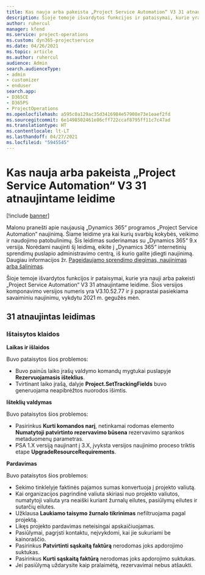 ```yaml
---
title: Kas nauja arba pakeista „Project Service Automation“ V3 31 atnaujintame leidime
description: Šioje temoje išvardytos funkcijos ir pataisymai, kurie yra pasiekiami „Project Service Automation“ V3 31 atnaujintame leidime.
author: ruhercul
manager: kfend
ms.service: project-operations
ms.custom: dyn365-projectservice
ms.date: 04/26/2021
ms.topic: article
ms.author: ruhercul
audience: Admin
search.audienceType:
- admin
- customizer
- enduser
search.app:
- D365CE
- D365PS
- ProjectOperations
ms.openlocfilehash: a595c0a129ac35d3416984e57908e73e1eaef2fd
ms.sourcegitcommit: 6e1498502461e86cff722ccaf8795ff11c7c47ad
ms.translationtype: HT
ms.contentlocale: lt-LT
ms.lasthandoff: 04/27/2021
ms.locfileid: "5945545"
---
```

# <a name="whats-new-or-changed-in-project-service-automation-update-release-31-v3"></a>Kas nauja arba pakeista „Project Service Automation“ V3 31 atnaujintame leidime

[!include [banner](../includes/psa-now-project-operations.md)]

Malonu pranešti apie naujausią „Dynamics 365“ programos „Project Service Automation“ naujinimą. Šiame leidime yra kai kurių svarbių kokybės, veikimo ir naudojimo patobulinimų. Šis leidimas suderinamas su „Dynamics 365“ 9.x versija. Norėdami naujinti šį leidimą, eikite į „Dynamics 365“ internetinių sprendimų puslapio administravimo centrą, iš kurio galite įdiegti naujinimą. Daugiau informacijos žr. [Pageidaujamo sprendimo diegimas, naujinimas arba šalinimas](/power-platform/admin/install-remove-preferred-solution).

Šioje temoje išvardytos funkcijos ir pataisymai, kurie yra nauji arba pakeisti „Project Service Automation“ V3 31 atnaujintame leidime. Šios versijos komponavimo versijos numeris yra V3.10.52.77 ir ji paprastai pasiekiama savaiminiu naujinimu, vykdytu 2021 m. gegužės mėn.

## <a name="update-release-31"></a>31 atnaujintas leidimas

### <a name="bug-fixes"></a>Ištaisytos klaidos

**Laikas ir išlaidos**

Buvo pataisytos šios problemos:

- Buvo painūs laiko įrašų valdymo komandų mygtukai puslapyje **Rezervuojamasis išteklius**.
- Tvirtinant laiko įrašą, dalyje **Project.SetTrackingFields** buvo generuojama neapibrėžtos nuorodos išimtis.

**Išteklių valdymas**

Buvo pataisytos šios problemos:

- Pasirinkus **Kurti komandos narį**, netinkamai rodomas elemento **Numatytoji patvirtinto rezervavimo būsena** rezervavimo sąrankos metaduomenų parametras.
- PSA 1.X versiją naujinant į 3.X, įvyksta versijos naujinimo proceso triktis etape **UpgradeResourceRequirements**.


**Pardavimas**

Buvo pataisytos šios problemos:

- Sekimo tinklelyje faktinės pajamos sumas konvertuoja į projekto valiutą.
- Kai organizacijos pagrindinė valiuta skiriasi nuo projekto valiutos, numatytoji valiuta yra neaiški kuriant žurnalų eilutes, pasiūlymų eilutes ir sutarčių eilutes.
- Užklausa **Laukiamo taisymo žurnalo tikrinimas** nefiltruojama pagal projektą.
- Likęs projekto pardavimas neteisingai apskaičiuojamas.
- Pasiūlymai, pagrįsti kontaktu, neįvykdomi, kai jie sukuriami be kainoraščio.
- Pasirinkus **Patvirtinti sąskaitą faktūrą** nerodomas joks apdorojimo suktukas.
- Pasirinkus **Kurti sąskaitą faktūrą** nerodomas joks apdorojimo suktukas.
- Jei pasiūlymą uždarysite kaip pralaimėtą, rezervavimai nebus atšaukti.







